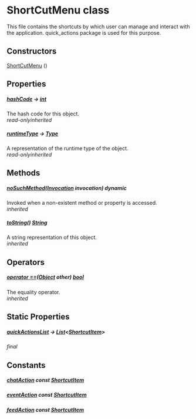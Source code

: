 


# ShortCutMenu class









<p>This file contains the shortcuts by which user can manage and interact with the
application. quick_actions package is used for this purpose.</p>




## Constructors

[ShortCutMenu](../constants_quick_actions/ShortCutMenu/ShortCutMenu.md) ()

   


## Properties

##### [hashCode](https://api.flutter.dev/flutter/dart-core/Object/hashCode.html) &#8594; [int](https://api.flutter.dev/flutter/dart-core/int-class.html)



The hash code for this object.  
_<span class="feature">read-only</span><span class="feature">inherited</span>_



##### [runtimeType](https://api.flutter.dev/flutter/dart-core/Object/runtimeType.html) &#8594; [Type](https://api.flutter.dev/flutter/dart-core/Type-class.html)



A representation of the runtime type of the object.  
_<span class="feature">read-only</span><span class="feature">inherited</span>_





## Methods

##### [noSuchMethod](https://api.flutter.dev/flutter/dart-core/Object/noSuchMethod.html)([Invocation](https://api.flutter.dev/flutter/dart-core/Invocation-class.html) invocation) dynamic



Invoked when a non-existent method or property is accessed.  
_<span class="feature">inherited</span>_



##### [toString](https://api.flutter.dev/flutter/dart-core/Object/toString.html)() [String](https://api.flutter.dev/flutter/dart-core/String-class.html)



A string representation of this object.  
_<span class="feature">inherited</span>_





## Operators

##### [operator ==](https://api.flutter.dev/flutter/dart-core/Object/operator_equals.html)([Object](https://api.flutter.dev/flutter/dart-core/Object-class.html) other) [bool](https://api.flutter.dev/flutter/dart-core/bool-class.html)



The equality operator.  
_<span class="feature">inherited</span>_





## Static Properties

##### [quickActionsList](../constants_quick_actions/ShortCutMenu/quickActionsList.md) &#8594; [List](https://api.flutter.dev/flutter/dart-core/List-class.html)&lt;[ShortcutItem](https://pub.dev/documentation/quick_actions_platform_interface/1.0.4/types_types/ShortcutItem-class.html)>



  
_<span class="feature">final</span>_








## Constants

##### [chatAction](../constants_quick_actions/ShortCutMenu/chatAction-constant.md) const [ShortcutItem](https://pub.dev/documentation/quick_actions_platform_interface/1.0.4/types_types/ShortcutItem-class.html)



  




##### [eventAction](../constants_quick_actions/ShortCutMenu/eventAction-constant.md) const [ShortcutItem](https://pub.dev/documentation/quick_actions_platform_interface/1.0.4/types_types/ShortcutItem-class.html)



  




##### [feedAction](../constants_quick_actions/ShortCutMenu/feedAction-constant.md) const [ShortcutItem](https://pub.dev/documentation/quick_actions_platform_interface/1.0.4/types_types/ShortcutItem-class.html)



  









